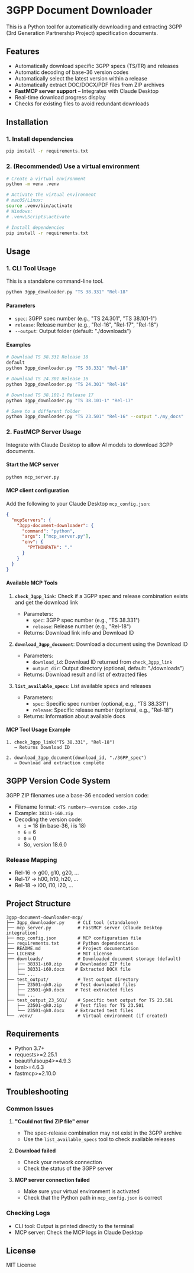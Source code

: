 # 3GPP Document Downloader

This is a Python tool for automatically downloading and extracting 3GPP (3rd Generation Partnership Project) specification documents.

## Features

- Automatically download specific 3GPP specs (TS/TR) and releases
- Automatic decoding of base-36 version codes
- Automatically select the latest version within a release
- Automatically extract DOC/DOCX/PDF files from ZIP archives
- **FastMCP server support** – Integrates with Claude Desktop
- Real-time download progress display
- Checks for existing files to avoid redundant downloads

## Installation

### 1. Install dependencies

```bash
pip install -r requirements.txt
```

### 2. (Recommended) Use a virtual environment

```bash
# Create a virtual environment
python -m venv .venv

# Activate the virtual environment
# macOS/Linux:
source .venv/bin/activate
# Windows:
# .venv\Scripts\activate

# Install dependencies
pip install -r requirements.txt
```

## Usage

### 1. CLI Tool Usage

This is a standalone command-line tool.

```bash
python 3gpp_downloader.py "TS 38.331" "Rel-18"
```

#### Parameters

- `spec`: 3GPP spec number (e.g., "TS 24.301", "TS 38.101-1")
- `release`: Release number (e.g., "Rel-16", "Rel-17", "Rel-18")
- `--output`: Output folder (default: "./downloads")

#### Examples

```bash
# Download TS 38.331 Release 18
default
python 3gpp_downloader.py "TS 38.331" "Rel-18"

# Download TS 24.301 Release 16
python 3gpp_downloader.py "TS 24.301" "Rel-16"

# Download TS 38.101-1 Release 17
python 3gpp_downloader.py "TS 38.101-1" "Rel-17"

# Save to a different folder
python 3gpp_downloader.py "TS 23.501" "Rel-16" --output "./my_docs"
```

### 2. FastMCP Server Usage

Integrate with Claude Desktop to allow AI models to download 3GPP documents.

#### Start the MCP server

```bash
python mcp_server.py
```

#### MCP client configuration

Add the following to your Claude Desktop `mcp_config.json`:

```json
{
  "mcpServers": {
    "3gpp-document-downloader": {
      "command": "python",
      "args": ["mcp_server.py"],
      "env": {
        "PYTHONPATH": "."
      }
    }
  }
}
```

#### Available MCP Tools

1. **`check_3gpp_link`**: Check if a 3GPP spec and release combination exists and get the download link
   - Parameters:
     - `spec`: 3GPP spec number (e.g., "TS 38.331")
     - `release`: Release number (e.g., "Rel-18")
   - Returns: Download link info and Download ID

2. **`download_3gpp_document`**: Download a document using the Download ID
   - Parameters:
     - `download_id`: Download ID returned from `check_3gpp_link`
     - `output_dir`: Output directory (optional, default: "./downloads")
   - Returns: Download result and list of extracted files

3. **`list_available_specs`**: List available specs and releases
   - Parameters:
     - `spec`: Specific spec number (optional, e.g., "TS 38.331")
     - `release`: Specific release number (optional, e.g., "Rel-18")
   - Returns: Information about available docs

#### MCP Tool Usage Example

```
1. check_3gpp_link("TS 38.331", "Rel-18")
   → Returns Download ID

2. download_3gpp_document(download_id, "./3GPP_spec")
   → Download and extraction complete
```

## 3GPP Version Code System

3GPP ZIP filenames use a base-36 encoded version code:

- Filename format: `<TS number>-<version code>.zip`
- Example: `38331-i60.zip`
- Decoding the version code:
  - `i` = 18 (in base-36, i is 18)
  - `6` = 6
  - `0` = 0
  - So, version 18.6.0

### Release Mapping

- Rel-16 → g00, g10, g20, ...
- Rel-17 → h00, h10, h20, ...
- Rel-18 → i00, i10, i20, ...

## Project Structure

```
3gpp-document-downloader-mcp/
├── 3gpp_downloader.py     # CLI tool (standalone)
├── mcp_server.py          # FastMCP server (Claude Desktop integration)
├── mcp_config.json        # MCP configuration file
├── requirements.txt       # Python dependencies
├── README.md              # Project documentation
├── LICENSE                # MIT License
├── downloads/             # Downloaded document storage (default)
│   ├── 38331-i60.zip     # Downloaded ZIP file
│   ├── 38331-i60.docx    # Extracted DOCX file
│   └── ...
├── test_output/           # Test output directory
│   ├── 23501-gk0.zip     # Test downloaded files
│   ├── 23501-gk0.docx    # Test extracted files
│   └── ...
├── test_output_23_501/    # Specific test output for TS 23.501
│   ├── 23501-gk0.zip     # Test files for TS 23.501
│   └── 23501-gk0.docx    # Extracted test files
└── .venv/                 # Virtual environment (if created)
```

## Requirements

- Python 3.7+
- requests>=2.25.1
- beautifulsoup4>=4.9.3
- lxml>=4.6.3
- fastmcp>=2.10.0

## Troubleshooting

### Common Issues

1. **"Could not find ZIP file" error**
   - The spec-release combination may not exist in the 3GPP archive
   - Use the `list_available_specs` tool to check available releases

2. **Download failed**
   - Check your network connection
   - Check the status of the 3GPP server

3. **MCP server connection failed**
   - Make sure your virtual environment is activated
   - Check that the Python path in `mcp_config.json` is correct

### Checking Logs

- CLI tool: Output is printed directly to the terminal
- MCP server: Check the MCP logs in Claude Desktop

## License

MIT License

